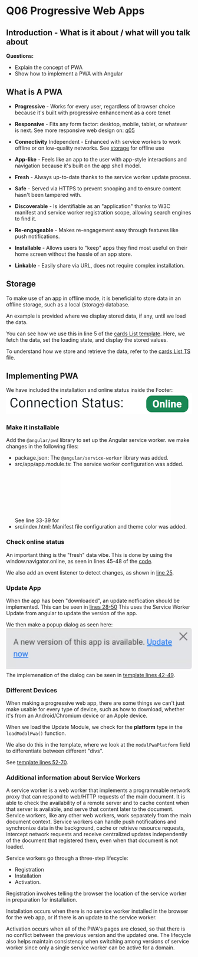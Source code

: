 # Q06 Progressive Web Apps

<!-- References to code will be made in markdown by using: See more in line XX in [name of snippet]("PATH_TO_FILE") -->

## Introduction - What is it about / what will you talk about

**Questions:**

- Explain the concept of PWA
- Show how to implement a PWA with Angular

## What is A PWA

- **Progressive** - Works for every user, regardless of browser choice because it's built with progressive enhancement as a core tenet

- **Responsive** - Fits any form factor: desktop, mobile, tablet, or whatever is next. See more responsive web design on: [q05](https://ninjaneer127.github.io/AFE-Eksamen/q05/)

- **Connectivity** Independent - Enhanced with service workers to work offline or on
low-quality networks. See [storage](#storage) for offline use

- **App-like** - Feels like an app to the user with app-style interactions and navigation because it's built on the app shell model.

- **Fresh** - Always up-to-date thanks to the service worker update process.

- **Safe** - Served via HTTPS to prevent snooping and to ensure content hasn't been tampered with.

- **Discoverable** - Is identifiable as an "application" thanks to W3C manifest and
service worker registration scope, allowing search engines to find it.

- **Re-engageable** - Makes re-engagement easy through features like push notifications.

- **Installable** - Allows users to "keep" apps they find most useful on their home screen without the hassle of an app store.

- **Linkable** - Easily share via URL, does not require complex installation.

## Storage

To make use of an app in offline mode, it is beneficial to store data in an offline storage, such as a local (storage) database.

An example is provided where we display stored data, if any, until we load the data.

You can see how we use this in line 5 of the [cards List template](./src/app/credit-card/credit-card-list/credit-card-list.component.html). Here, we fetch the data, set the loading state, and display the stored values.

To understand how we store and retrieve the data, refer to the [cards List TS](./src/app/credit-card/credit-card-list/credit-card-list.component.ts) file.

## Implementing PWA
<!-- 
see https://hackernoon.com/building-progressive-web-application-pwa-with-angular 
 -->

We have included the installation and online status inside the Footer: ![Connections](images/Connectionstatus.png)

### Make it installable

Add the `@angular/pwd` library to set up the Angular service worker.
we make changes in the following files:

- package.json: The `@angular/service-worker` library was added.
- src/app/app.module.ts: The service worker configuration was added. See line 33-39 for ![Service worker registration](./src/app/app.module.ts)
- src/index.html: Manifest file configuration and theme color was added.

### Check online status

An important thing is the "fresh" data vibe. This is done by using the window.navigator.online, as seen in lines 45-48 of the [code](./src/app/footer/footer.component.ts).

We also add an event listener to detect changes, as shown in [line 25](./src/app/footer/footer.component.ts).

### Update App

When the app has been "downloaded", an update notfication should be implemented.
This can be seen in [lines 28-50](./src/app/footer/footer.component.ts)
This uses the Service Worker Update from angular to update the version of the app.

We then make a popup dialog as seen here:
![update](images/update.png)
The implemenation of the dialog can be seen in [template lines 42-49](./src/app/footer/footer.component.html).  

### Different Devices

When making a progressive web app, there are some things we can't just make usable for every type of device, such as how to download, whether it's from an Android/Chromium device or an Apple device.

When we load the Update Module, we check for the **platform** type in the `loadModalPwa()` function.

We also do this in the template, where we look at the `modalPwaPlatform` field to differentiate between different "divs".

See [template lines 52-70](./src/app/footer/footer.component.html).  

### Additional information about Service Workers

A service worker is a web worker that implements a programmable network proxy that can respond to web/HTTP requests of the main document. It is able to check the availability of a remote server and to cache content when that server is available, and serve that content later to the document. Service workers, like any other web workers, work separately from the main document context. Service workers can handle push notifications and synchronize data in the background, cache or retrieve resource requests, intercept network requests and receive centralized updates independently of the document that registered them, even when that document is not loaded.

Service workers go through a three-step lifecycle:
 - Registration
 - Installation
 - Activation. 
 
 Registration involves telling the browser the location of the service worker in preparation for installation. 
 
 Installation occurs when there is no service worker installed in the browser for the web app, or if there is an update to the service worker.
 
  Activation occurs when all of the PWA's pages are closed, so that there is no conflict between the previous version and the updated one. The lifecycle also helps maintain consistency when switching among versions of service worker since only a single service worker can be active for a domain.
